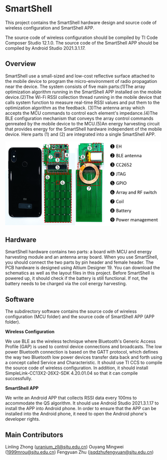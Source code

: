 # SmartShell

This project contains the SmartShell hardware design and source code of wireless configuration and SmartShell APP.

The source code of wireless configuration should be compiled by TI Code Composer Studio 12.1.0. The source code of the SmartShell APP should be compiled by Android Studio 2021.3.1.17.

## Overview

SmartShell use a small-sized and low-cost reflective surface attached to the mobile device to program the micro-environment of radio propagation near the device. The system consists of five main parts:(1)The array optimization algorithm running in the SmartShell APP installed on the mobile device.(2)The Wi-Fi RSSI collection thread running in the mobile device that calls system function to measure real-time RSSI values and put them to the optimization algorithm as the feedback. (3)The antenna array which accepts the MCU commands to control each element's impedance.(4)The BLE configuration mechanism that conveys the array control commands genreated by the mobile device to the MCU.(5)An energy harvesting circuit that provides energy for the SmartShell hardware independent of the mobile device. Here parts (1) and (2) are integrated into a single SmartShell APP.

<img src="./images/Hardware.png" width="500">

## Hardware

SmartShell hardware contains two parts: a board with MCU and energy harvesting module and an antenna array board. When you use SmartShell, you should connect the two parts by pin header and female header. The PCB hardware is designed using Altium Designer 19. You can download the schematics as well as the layout files in this project. Before SmartShell is powered up, it should check if the battery is still functional. If not, the battery needs to be charged via the coil energy harvesting.

## Software

The subdirectory software contains the source code of wireless configuration (MCU folder) and the source code of SmartShell APP (APP folder).

**Wireless Configuration**

We use BLE as the wireless technique where Bluetooth's Generic Access Profile (GAP) is used to control device connections and broadcasts. The low power Bluetooth connection is based on the GATT protocol, which defines the way two Bluetooth low power devices transfer data back and forth using a concept called Service and Characteristic. It should use TI CCS to compile the source code of wireless configuration. In addition, it should install SimpleLink-CC13X2-26X2-SDK 4.20.01.04 so that it can compile successfully. 

**SmartShell APP**

We write an Android APP that collects RSSI data every 100ms to accommodate the QS algorithm. It should use Android Studio 2021.3.1.17 to install the APP into Android phone. In order to ensure that the APP can be installed into the Android phone, it need to open the Android phone's developer rights.

## Main Contributors

Linling Zhong (uranium_zll@sjtu.edu.cn)
Ouyang Mingwei (1999mrou@sjtu.edu.cn)
Fengyuan Zhu (jsqdzhufengyuan@sjtu.edu.cn)










